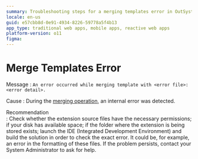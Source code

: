 ```yaml
---
summary: Troubleshooting steps for a merging templates error in OutSystems 11 (O11) include checking permissions and disk space.
locale: en-us
guid: e57cbb8d-0e91-4934-8226-59778a5f4b13
app_type: traditional web apps, mobile apps, reactive web apps
platform-version: o11
figma:
---
```


# Merge Templates Error

Message
:   `An error occurred while merging template with <error file>: <error detail>.`

Cause
:   During the [merging operation](<../../../integration-with-systems/integration-studio/extension-life-cycle/extension-update-source-code.md>), an internal error was detected.

Recommendation   
:   Check whether the extension source files have the necessary permissions; if your disk has available space; if the folder where the extension is being stored exists; launch the IDE (Integrated Development Environment) and build the solution in order to check the exact error. It could be, for example, an error in the formatting of these files. If the problem persists, contact your System Administrator to ask for help.
